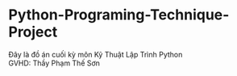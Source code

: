 # Python-Programing-Technique-Project
Đây là đồ án cuối kỳ môn Kỹ Thuật Lập Trình Python <br />
GVHD: Thầy Phạm Thế Sơn
